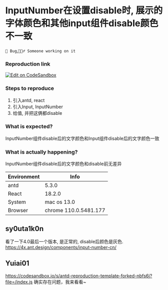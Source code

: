 # InputNumber在设置disable时, 展示的字体颜色和其他input组件disable颜色不一致

`🐛 Bug`,`👷🏻‍♂️ Someone working on it`

### Reproduction link

[![Edit on CodeSandbox](https://codesandbox.io/static/img/play-codesandbox.svg)](https://codesandbox.io/s/antd-reproduction-template-forked-jyh2k9?file=/index.js)

### Steps to reproduce

1. 引入antd, react
2. 引入Input, InputNumber
3. 给值, 并把这俩都disable

### What is expected?

InputNumber组件disable后的文字颜色和Input组件disable后的文字颜色一致

### What is actually happening?

InputNumber组件disable后的文字颜色和disable前无差异

| Environment | Info                  |
| ----------- | --------------------- |
| antd        | 5.3.0                 |
| React       | 18.2.0                |
| System      | mac os 13.0           |
| Browser     | chrome 110.0.5481.177 |

<!-- generated by ant-design-issue-helper. DO NOT REMOVE -->

## sy0uta1k0n

看了一下4.0最后一个版本, 是正常的, disable后颜色是灰色.
https://4x.ant.design/components/input-number-cn/

## Yuiai01

https://codesandbox.io/s/antd-reproduction-template-forked-nbfs6j?file=/index.js 确实存在问题，我来看看~
